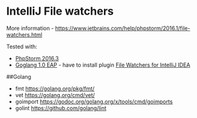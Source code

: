 # IntelliJ File watchers
More information - https://www.jetbrains.com/help/phpstorm/2016.1/file-watchers.html

Tested with:
- [PhpStorm 2016.3](https://www.jetbrains.com/phpstorm/)
- [Goglang 1.0 EAP](https://www.jetbrains.com/go/) - have to install plugin [File Watchers for IntelliJ IDEA](https://plugins.jetbrains.com/idea/plugin/7177-file-watchers)

##Golang
- fmt https://golang.org/pkg/fmt/
- vet https://golang.org/cmd/vet/
- goimport https://godoc.org/golang.org/x/tools/cmd/goimports
- golint https://github.com/golang/lint
